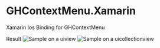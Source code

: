 # GHContextMenu.Xamarin
Xamarin Ios Binding for GHContextMenu

Result
![Sample on a uiview][ex1]
![Sample on a uicollectionview][ex2]

[ex1]: https://github.com/lduchosal/GHContextMenu.Xamarin/GHContextMenu1.png "Sample on a uiview"
[ex2]: https://github.com/lduchosal/GHContextMenu.Xamarin/GHContextMenu2.png "Sample on a uicollectionview"
